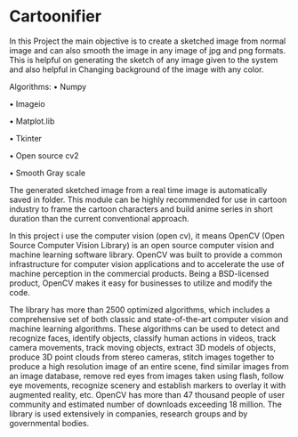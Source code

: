 # Cartoonifier
In this Project the main objective is to create a sketched image from normal 
image and can also smooth the image in any image of jpg and png formats. This 
is helpful on generating the sketch of any image given to the system and also 
helpful in Changing background of the image with any color.

Algorithms:
• Numpy

• Imageio

• Matplot.lib

• Tkinter

• Open source cv2

• Smooth Gray scale


The generated sketched image from a real time image is automatically saved in
folder. This module can be highly recommended for use in cartoon industry to 
frame the cartoon characters and build anime series in short duration than the 
current conventional approach.

In this project i use the computer vision (open cv), it means OpenCV (Open Source Computer Vision Library) is an open source computer vision and machine learning software library. OpenCV was built to provide a common infrastructure for computer vision applications and to accelerate the use of machine perception in the commercial products. Being a BSD-licensed product, OpenCV makes it easy for businesses to utilize and modify the code.

The library has more than 2500 optimized algorithms, which includes a comprehensive set of both classic and state-of-the-art computer vision and machine learning algorithms. These algorithms can be used to detect and recognize faces, identify objects, classify human actions in videos, track camera movements, track moving objects, extract 3D models of objects, produce 3D point clouds from stereo cameras, stitch images together to produce a high resolution image of an entire scene, find similar images from an image database, remove red eyes from images taken using flash, follow eye movements, recognize scenery and establish markers to overlay it with augmented reality, etc. OpenCV has more than 47 thousand people of user community and estimated number of downloads exceeding 18 million. The library is used extensively in companies, research groups and by governmental bodies.
